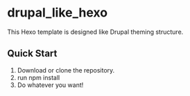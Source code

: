 # drupal_like_hexo
This Hexo template is designed like Drupal theming structure.

## Quick Start
1. Download or clone the repository.
2. run npm install
3. Do whatever you want!
